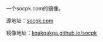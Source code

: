 一个socpk.com的镜像。

源地址：[socpk.com](https://socpk.com)

镜像地址：[kqakqakqa.github.io/socpk](https://kqakqakqa.github.io/socpk)
